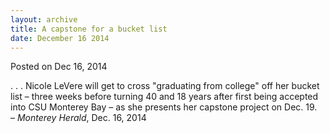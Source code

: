 ```yaml
---
layout: archive
title: A capstone for a bucket list
date: December 16 2014
---
```





<span class="date">Posted on Dec 16, 2014    </span>
<p>. . . Nicole LeVere will get to cross &quot;graduating from college&quot;
off her bucket list &#x2013; three weeks before turning 40 and 18 years
after first being accepted into CSU Monterey Bay &#x2013; as she presents
her capstone project on Dec. 19.<br>
&#x2013; <em>Monterey Herald</em>, Dec. 16, 2014</br></p>





